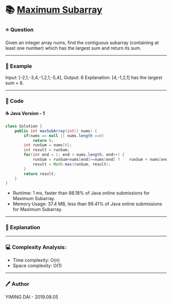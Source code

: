 # :books: [Maximum Subarray](https://leetcode.com/problems/maximum-subarray/)

### :star: Question

Given an integer array nums, find the contiguous subarray (containing at least one number) which has the largest sum and return its sum.

--- 

### :car: Example

Input: [-2,1,-3,4,-1,2,1,-5,4],
Output: 6
Explanation: [4,-1,2,1] has the largest sum = 6.

---

### :hammer: Code

#### :coffee: Java Version - 1

```java
class Solution {
    public int maxSubArray(int[] nums) {
        if(nums == null || nums.length ==0)
            return 0;
        int runSum = nums[0];
        int result = runSum; 
        for(int end = 1; end < nums.length; end++) {
            runSum = runSum+nums[end]>=nums[end] ?    runSum + nums[end] :  nums[end];
            result = Math.max(runSum, result);
        }
        return result;
    }
}
```

- Runtime: 1 ms, faster than 88.18% of Java online submissions for Maximum Subarray.
- Memory Usage: 37.4 MB, less than 99.41% of Java online submissions for Maximum Subarray.

---

### :pencil: Explanation



---

### :computer: Complexity Analysis:

- Time complexity: O(n)
- Space complexity: O(1)

---

### :pen: Author

YIMING DAI - 2019.08.05
